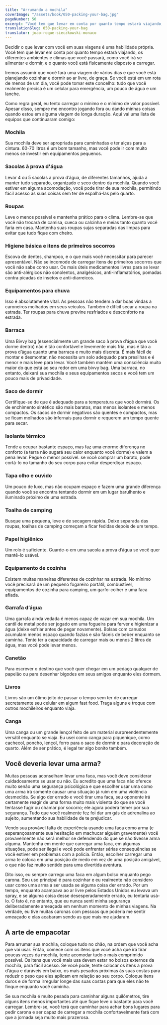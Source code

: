 ```yaml
---
title: "Arrumando a mochila"
coverImage: "/assets/book/050-packing-your-bag.jpg"
pageNumber: 50
excerpt: "Você tem que levar em conta por quanto tempo estará viajando, os diferentes ambientes e climas que você passará, como você irá se alimentar e dormir, e o quanto você está fisicamente disposto a carregar."
translationSlug: 050-packing-your-bag
translator: joao-roque-sieczkowski-monaco
---
```


Decidir o que levar com você em suas viagens é uma habilidade própria. Você tem que levar em conta por quanto tempo estará viajando, os diferentes ambientes e climas que você passará, como você irá se alimentar e dormir, e o quanto você está fisicamente disposto a carregar.

Iremos assumir que você fará uma viagem de vários dias e que você está planejando cozinhar e dormir ao ar livre, de graça. Se você está em um rota de menos de um dia, você pode tomar este concelho: tudo que você realmente precisa é um celular para emergência, um pouco de água e um lanche.

Como regra geral, eu tento carregar o mínimo e o mínimo de valor possível. Apesar disso, sempre me encontro jogando fora ou dando minhas coisas quando estou em alguma viagem de longa duração. Aqui vai uma lista de equipos que continuaram comigo:

### Mochila

Sua mochila deve ser apropriada para caminhadas e ter alças para a cintura. 60-70 litros é um bom tamanho, mas você pode ir com muito menos se investir em equipamentos pequenos.

### Sacolas à prova d'água

Levar 4 ou 5 sacolas a prova d’água, de diferentes tamanhos, ajuda a manter tudo separado, organizado e seco dentro da mochila. Quando você estiver em alguma acomodação, você pode tirar de sua mochila, permitindo fácil acesso as suas coisas sem ter de espalhá-las pelo quarto.

### Roupas

Leve o menos possível e mantenha prático para o clima. Lembre-se que você não trocará de camisa, cueca ou calcinha e meias tanto quanto você faria em casa. Mantenha suas roupas sujas separadas das limpas para evitar que tudo fique com cheiro.

### Higiene básica e itens de primeiros socorros

Escova de dentes, shampoo, e o que mais você necessitar para parecer apresentável. Não se incomode de carregar itens de primeiros socorros que você não sabe como usar. Os mais úteis medicamentos livres para se levar são anti-alérgicos não sonolentos, analgésicos, anti-inflamatórios, pomadas contra picadas de insetos e anti-diarreicos.

### Equipamentos para chuva

Isso é absolutamente vital. As pessoas não tendem a dar boas vindas a caroneiros molhados em seus veículos. Também é difícil secar a roupa na estrada. Ter roupas para chuva previne resfriados e desconforto na estrada.

### Barraca

Uma Bivvy bag (essencialmente um grande saco à prova d’água que você dorme dentro) não é tão confortável e levemente mais fria, mas é tão a prova d’água quanto uma barraca e muito mais discreta. É mais fácil de montar e desmontar, não necessita um solo adequado para presilhas e é menor e mais leve para levar. Você também mantém uma consciência muito maior do que está ao seu redor em uma bivvy bag. Uma barraca, no entanto, deixará sua mochila e seus equipamentos secos e você tem um pouco mais de privacidade.

### Saco de dormir

Certifique-se de que é adequado para a temperatura que você dormirá. Os de enchimento sintético são mais baratos, mas menos isolantes e menos compactos. Os sacos de dormir negativos são quentes e compactos, mas se ficam molhados são infernais para dormir e requerem um tempo quente para secar.

### Isolante térmico

Tende a ocupar bastante espaço, mas faz uma enorme diferença no conforto (a terra não sugará seu calor enquanto você dorme) e valem a pena levar. Pegue o menor possível. se você comprar um barato, pode cortá-lo no tamanho do seu corpo para evitar desperdiçar espaço.

### Tapa olho e ouvido

Um pouco de luxo, mas não ocupam espaço e fazem uma grande diferença quando você se encontra tentando dormir em um lugar barulhento e iluminado próximo de uma estrada.

### Toalha de camping

Busque uma pequena, leve e de secagem rápida. Deixe separada das roupas, toalhas de camping começam a ficar fedidas depois de um tempo.

### Papel higiênico

Um rolo é suficiente. Guarde-o em uma sacola a prova d’água se você quer mantê-lo usável.

### Equipamento de cozinha

Existem muitas maneiras diferentes de cozinhar na estrada. No mínimo você precisará de um pequeno fogareiro portátil, combustível, equipamentos de cozinha para camping, um garfo-colher e uma faca afiada.

### Garrafa d’água

Uma garrafa ainda vedada é menos capaz de vazar em sua mochila. Um cantil de metal pode ser jogado em uma fogueira para ferver e higienizar a água (deixe esfriar antes de pegar novamente). Bolsas com canudos acumulam menos espaço quando fazias e são fáceis de beber enquanto se caminha. Tente ter a capacidade de carregar mais ou menos 2 litros de água, mas você pode levar menos.

### Canetão

Para escrever o destino que você quer chegar em um pedaço qualquer de papelão ou para desenhar bigodes em seus amigos enquanto eles dormem.

### Livros

Livros são um ótimo jeito de passar o tempo sem ter de carregar secretamente seu celular em algum fast food. Traga alguns e troque com outros mochileiros enquanto viaja.

### Canga

Uma canga ou um grande lençol feito de um material surpreendentemente versátil enquanto se viaja. Eu usei como canga para piquenique, como cachecol, poncho, lençol, forro para o saco de dormir e para decoração de quarto. Além de ser prático, é legal ter algo bonito também.

## Você deveria levar uma arma?

Muitas pessoas aconselham levar uma faca, mas você deve considerar cuidadosamente se usar ou não. Eu acredito que uma faca não oferece muito senão uma segurança psicológica e que escolher usar uma como uma arma irá somente causar uma situação já ruim em uma violência desmedida. Se algo der errado e você tirar uma faca, seu oponente irá certamente reagir de uma forma muito mais violenta do que se você tentasse fugir ou chamar por socorro; ele agora poderá temer por sua segurança. Tudo que você realmente fez foi dar um gás de adrenalina ao sujeito, aumentando sua habilidade de te prejudicar.

Vendo sua provável falta de experiência usando uma faca como arma (e esperançosamente sua hesitação em machucar alguém gravemente) você provavelmente não será melhor se defendendo do que se não tivesse arma alguma. Mantenha em mente que carregar uma faca, em algumas situações, pode ser ilegal e você pode enfrentar sérias consequências se você estiver em problemas com a polícia. Então, escolher carregar uma arma te coloca em uma posição de medo em vez de uma posição amigável, o que não faz muito sentido para uma divertida aventura.

Dito isso, eu sempre carrego uma faca em algum bolso enquanto pego carona. Seu uso principal é para cozinhar e eu realmente não considero usar como uma arma a ser usada se alguma coisa der errado. Por um tempo, enquanto acampava ao ar livre pelos Estados Unidos eu levava um spray, e se alguma coisa desse desesperadamente errado, eu tentaria usá-lo. O fato é, no entanto, que eu nunca senti minha segurança deliberadamente ameaçada em nenhum momento de minhas viagens. Na verdade, eu tive muitas caronas com pessoas que poderia me sentir ameaçado e elas acabaram sendo as que mais me ajudaram.

## A arte de empacotar

Para arrumar sua mochila, coloque tudo no chão, na ordem que você acha que vai usar. Então, comece com os itens que você acha que irá tirar poucas vezes da mochila, tente acomodar tudo o mais comprimido possível. Os itens que você mais usa devem estar no bolsos externos da mochila, para fácil acesso. Se você pode, tente colocar os itens a prova d’água e duráveis em baixo, os mais pesados próximas às suas costas para reduzir o peso que eles aplicam em relação ao seu corpo. Coloque itens duros e de forma irregular longe das suas costas para que eles não te finque enquanto você caminha.

Se sua mochila é muito pesada para caminhar alguns quilômetros, tire alguns itens menos importantes até que fique leve o bastante para você carregar. Lembre-se, você terá que caminhar para achar bons lugares para pedir carona e ser capaz de carregar a mochila confortavelmente fará com que a jornada seja muito mais prazerosa.
